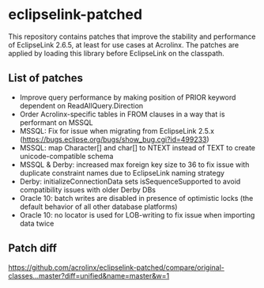 # eclipselink-patched

This repository contains patches that improve the stability and performance of EclipseLink 2.6.5, at least for use cases at Acrolinx. The patches are applied by loading this library before EclipseLink on the classpath. 

## List of patches

* Improve query performance by making position of PRIOR keyword dependent on ReadAllQuery.Direction
* Order Acrolinx-specific tables in FROM clauses in a way that is performant on MSSQL
* MSSQL: Fix for issue when migrating from EclipseLink 2.5.x (https://bugs.eclipse.org/bugs/show_bug.cgi?id=499233)
* MSSQL: map Character[] and char[] to NTEXT instead of TEXT to create unicode-compatible schema
* MSSQL & Derby: increased max foreign key size to 36 to fix issue with duplicate constraint names due to EclipseLink naming strategy
* Derby: initializeConnectionData sets isSequenceSupported to avoid compatibility issues with older Derby DBs
* Oracle 10: batch writes are disabled in presence of optimistic locks (the default behavior of all other database platforms)
* Oracle 10: no locator is used for LOB-writing to fix issue when importing data twice

## Patch diff

https://github.com/acrolinx/eclipselink-patched/compare/original-classes...master?diff=unified&name=master&w=1